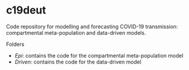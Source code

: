 # c19deut

Code repository for modelling and forecasting COVID-19 transmission: compartmental meta-population and data-driven models.

Folders

* *Epi*: contains the code for the compartmental meta-population model
* *Driven*: contains the code for the data-driven model


